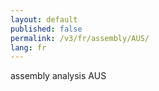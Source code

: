 ```yaml
---
layout: default
published: false
permalink: /v3/fr/assembly/AUS/
lang: fr
---
```


assembly analysis AUS
